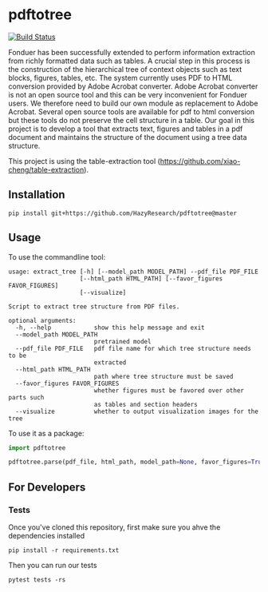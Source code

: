 # pdftotree

[![Build Status](https://travis-ci.org/HazyResearch/pdftotree.svg?branch=master)](https://travis-ci.org/HazyResearch/pdftotree)

Fonduer has been successfully extended to perform information extraction from
richly formatted data such as tables. A crucial step in this process is the
construction of the hierarchical tree of context objects such as text blocks,
figures, tables, etc. The system currently uses PDF to HTML conversion provided
by Adobe Acrobat converter. Adobe Acrobat converter is not an open source tool
and this can be very inconvenient for Fonduer users. We therefore need to build
our own module as replacement to Adobe Acrobat. Several open source tools are
available for pdf to html conversion but these tools do not preserve the cell
structure in a table. Our goal in this project is to develop a tool that
extracts text, figures and tables in a pdf document and maintains the structure
of the document using a tree data structure.

This project is using the table-extraction tool
(https://github.com/xiao-cheng/table-extraction).

## Installation

`pip install git+https://github.com/HazyResearch/pdftotree@master`

## Usage

To use the commandline tool:

```
usage: extract_tree [-h] [--model_path MODEL_PATH] --pdf_file PDF_FILE
                    [--html_path HTML_PATH] [--favor_figures FAVOR_FIGURES]
                    [--visualize]

Script to extract tree structure from PDF files.

optional arguments:
  -h, --help            show this help message and exit
  --model_path MODEL_PATH
                        pretrained model
  --pdf_file PDF_FILE   pdf file name for which tree structure needs to be
                        extracted
  --html_path HTML_PATH
                        path where tree structure must be saved
  --favor_figures FAVOR_FIGURES
                        whether figures must be favored over other parts such
                        as tables and section headers
  --visualize           whether to output visualization images for the tree
```

To use it as a package:

```py
import pdftotree

pdftotree.parse(pdf_file, html_path, model_path=None, favor_figures=True, visualize=False):
```

## For Developers

### Tests

Once you've cloned this repository, first make sure you ahve the dependencies installed

```
pip install -r requirements.txt
```

Then you can run our tests

```
pytest tests -rs
```
